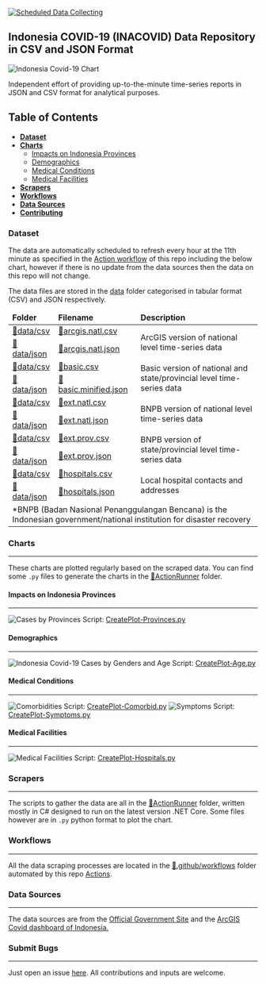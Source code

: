 [![Scheduled Data Collecting](https://github.com/erlange/INACOVID/workflows/Report%20Collecting/badge.svg)](https://github.com/erlange/INACOVID/actions?query=workflow%3A%22Report+Collecting%22)

## Indonesia COVID-19 (INACOVID) Data Repository in CSV and JSON Format

![Indonesia Covid-19 Chart](https://raw.githubusercontent.com/erlange/INACOVID/master/data/plot/inachart.png)


Independent effort of providing up-to-the-minute time-series reports in JSON and CSV format for analytical purposes.

## Table of Contents
* [**Dataset**](#dataset)
* [**Charts**](#charts)
  * [Impacts on Indonesia Provinces](#impacts-on-indonesia-provinces)
  * [Demographics](#demographics)
  * [Medical Conditions](#medical-conditions)
  * [Medical Facilities](#medical-facilities)
* [**Scrapers**](#scrapers)
* [**Workflows**](#workflow)
* [**Data Sources**](#data-sources)
* [**Contributing**](#submit-bugs)


### Dataset
The data are automatically scheduled to refresh every hour at the 11th minute as specified in the [Action workflow](https://github.com/erlange/INACOVID/actions) of this repo including the below chart, however if there is no update from the data sources then the data on this repo will not change.


The data files are stored in the [data](https://github.com/erlange/INACOVID/tree/master/data) folder categorised in tabular format (CSV) and JSON respectively.

<table>
<thead>
<tr>
<td><b>Folder</b></td>
<td><b>Filename</b></td>
<td ><b>Description</b></td>
</thead>
<tbody>
<tr>
<td><a href=https://github.com/erlange/INACOVID/tree/master/data/csv>📁data/csv</a></td>
<td><a href=https://github.com/erlange/INACOVID/blob/master/data/csv/arcgis.natl.csv>📄arcgis.natl.csv</a></td>
<td rowspan=2>ArcGIS version of national level time-series data
</td>
</tr>
<tr>
<td><a href=https://github.com/erlange/INACOVID/tree/master/data/json>📁data/json</a></td>
<td><a href=https://github.com/erlange/INACOVID/blob/master/data/json/arcgis.natl.json>📜arcgis.natl.json</a></td>
</td>
</tr>

<tr>
<td><a href=https://github.com/erlange/INACOVID/tree/master/data/csv>📁data/csv</a></td>
<td><a href=https://github.com/erlange/INACOVID/blob/master/data/csv/basic.csv>📄basic.csv</a></td>
<td rowspan=2>Basic version of national and state/provincial level time-series data
</td>
</tr>
<tr>
<td><a href=https://github.com/erlange/INACOVID/tree/master/data/json>📁data/json</a></td>
<td><a href=https://github.com/erlange/INACOVID/blob/master/data/json/basic.minified.json>📜basic.minified.json</a></td>
</td>
</tr>

<tr>
<td><a href=https://github.com/erlange/INACOVID/tree/master/data/csv>📁data/csv</a></td>
<td><a href=https://github.com/erlange/INACOVID/blob/master/data/csv/ext.natl.csv>📄ext.natl.csv</a></td>
<td rowspan=2>BNPB version of national level time-series data
</td>
</tr>
<tr>
<td><a href=https://github.com/erlange/INACOVID/tree/master/data/json>📁data/json</a></td>
<td><a href=https://github.com/erlange/INACOVID/blob/master/data/json/ext.natl.json>📜ext.natl.json</a></td>
</td>
</tr>

<tr>
<td><a href=https://github.com/erlange/INACOVID/tree/master/data/csv>📁data/csv</a></td>
<td><a href=https://github.com/erlange/INACOVID/blob/master/data/csv/ext.prov.csv>📄ext.prov.csv</a></td>
<td rowspan=2>BNPB version of state/provincial level time-series data
</td>
</tr>
<tr>
<td><a href=https://github.com/erlange/INACOVID/tree/master/data/json>📁data/json</a></td>
<td><a href=https://github.com/erlange/INACOVID/blob/master/data/json/ext.prov.json>📜ext.prov.json</a></td>
</td>
</tr>

<tr>
<td><a href=https://github.com/erlange/INACOVID/tree/master/data/csv>📁data/csv</a></td>
<td><a href=https://github.com/erlange/INACOVID/blob/master/data/csv/hospitals.csv>📄hospitals.csv</a></td>
<td rowspan=2>Local hospital contacts and addresses
</td>
</tr>
<tr>
<td><a href=https://github.com/erlange/INACOVID/tree/master/data/json>📁data/json</a></td>
<td><a href=https://github.com/erlange/INACOVID/blob/master/data/json/hospitals.json>📜hospitals.json</a></td>
</td>
</tr>

<tr>
<td colspan=3>*BNPB (Badan Nasional Penanggulangan Bencana) is the Indonesian government/national institution for disaster recovery</td>
</tr>

</tbody>
</table>

### Charts
---
These charts are plotted regularly based on the scraped data. You can find some `.py` files to generate the charts in the [📁ActionRunner](https://github.com/erlange/INACOVID/tree/master/ActionRunner) folder.
#### Impacts on Indonesia Provinces
---
![Cases by Provinces](https://raw.githubusercontent.com/erlange/INACOVID/master/data/plot/inaprovinces.png)
Script: [CreatePlot-Provinces.py](https://github.com/erlange/INACOVID/blob/master/ActionRunner/CreatePlot-Provinces.py)
#### Demographics
---

![Indonesia Covid-19 Cases by Genders and Age](https://raw.githubusercontent.com/erlange/INACOVID/master/data/plot/inagender.png)
Script: [CreatePlot-Age.py](https://github.com/erlange/INACOVID/blob/master/ActionRunner/CreatePlot-Age.py)

#### Medical Conditions
---

![Comorbidities](https://raw.githubusercontent.com/erlange/INACOVID/master/data/plot/inacomorbid.png)
Script: [CreatePlot-Comorbid.py](https://github.com/erlange/INACOVID/blob/master/ActionRunner/CreatePlot-Comorbid.py)
![Symptoms](https://raw.githubusercontent.com/erlange/INACOVID/master/data/plot/inasymptoms.png)
Script: [CreatePlot-Symptoms.py](https://github.com/erlange/INACOVID/blob/master/ActionRunner/CreatePlot-Symptoms.py)

#### Medical Facilities
---

![Medical Facilities](https://raw.githubusercontent.com/erlange/INACOVID/master/data/plot/inahosp.png)
Script: [CreatePlot-Hospitals.py](https://github.com/erlange/INACOVID/blob/master/ActionRunner/CreatePlot-Hospitals.py)

### Scrapers
---
The scripts to gather the data are all in the [📁ActionRunner](https://github.com/erlange/INACOVID/tree/master/ActionRunner) folder, written mostly in C# designed to run on the latest version .NET Core.  Some files however are in `.py` python format to plot the chart.

### Workflows
---
All the data scraping processes are located in the [📁.github/workflows](https://github.com/erlange/INACOVID/tree/master/.github/workflows)  folder automated by this repo  [Actions](https://github.com/erlange/INACOVID/actions). 


### Data Sources
---
The data sources are from the [Official Government Site](https://covid19.go.id/peta-sebaran) and the [ArcGIS Covid dashboard of Indonesia.](https://inacovid19.maps.arcgis.com/apps/opsdashboard/index.html#/81a3572883014c0088a62e1f320c97e1)


### Submit Bugs
---
Just open an issue [here](https://github.com/erlange/INACOVID/issues/new). All contributions and inputs are welcome.

